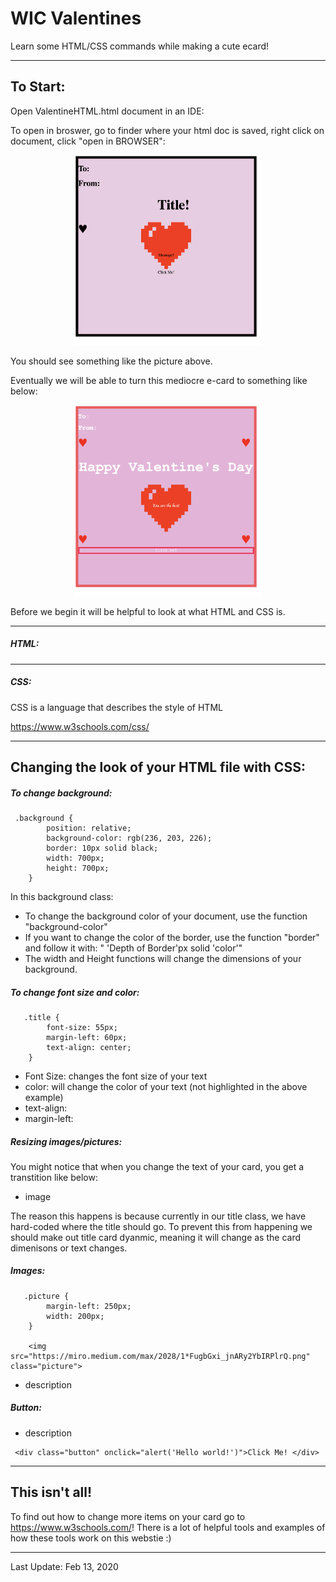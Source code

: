 # WIC Valentines<br/>
Learn some HTML/CSS commands while making a cute ecard! <br/>

____________________________________________________________________________________
## To Start:<br/>

Open ValentineHTML.html document in an IDE:

To open in broswer, go to finder where your html doc is saved, right click on document, click "open in BROWSER":

<p align="center">
 <img src="./images/startValentine.png" width="300">
</p>

You should see something like the picture above.


Eventually we will be able to turn this mediocre e-card to something like below:

<p align="center">
 <img src="./images/endValentine.png" width="300">
</p>

Before we begin it will be helpful to look at what HTML and CSS is.
____________________________________________________________________________________
##### HTML:


____________________________________________________________________________________
#####  CSS: 

CSS is a language that describes the style of HTML 

https://www.w3schools.com/css/

____________________________________________________________________________________
## Changing the look of your HTML file with CSS: <br/>

##### To change background:
```
 .background {
        position: relative;
        background-color: rgb(236, 203, 226);
        border: 10px solid black;
        width: 700px;
        height: 700px;
    }
``` 

In this background class:
- To change the background color of your document, use the function "background-color" 
- If you want to change the color of the border, use the function "border" and follow it with: " 'Depth of Border'px solid 'color'"
- The width and Height functions will change the dimensions of your background. 

##### To change font size and color:
```
   .title {
        font-size: 55px;
        margin-left: 60px;
        text-align: center;
    }
``` 
- Font Size: changes the font size of your text
- color: will change the color of your text (not highlighted in the above example)
- text-align: 
- margin-left:

##### Resizing images/pictures:

You might notice that when you change the text of your card, you get a transtition like below: </br>

- image 


The reason this happens is because currently in our title class, we have hard-coded where the title should go. To prevent this from happening we should make out title card dyanmic, meaning it will change as the card dimenisons or text changes. </br>


##### Images:
```
   .picture {
        margin-left: 250px;
        width: 200px;
    }

    <img src="https://miro.medium.com/max/2028/1*FugbGxi_jnARy2YbIRPlrQ.png" class="picture">

``` 

- description 


##### Button:

- description 

```
 <div class="button" onclick="alert('Hello world!')">Click Me! </div>
```

____________________________________________________________________________________
## This isn't all! <br/>
To find out how to change more items on your card go to  https://www.w3schools.com/! 
There is a lot of helpful tools and examples of how these tools work on this webstie :)
____________________________________________________________________________________
Last Update: Feb 13, 2020




